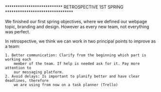 *************************** RETROSPECTIVE 1ST SPRING ********************************

We finished our first spring objectives, where we defined our webpage topic, branding
and design. However as every new team, not everything was perfect.

In retrospective, we think we can work in two principal points to improve as a team:

    1. Better communication: Clarify from the beginning which part is working each
        member of the team. If help is needed ask for it. Pay more attention to
        our messaging platform.
    2. Avoid delays: Is important to planify better and have clear deadlines, therefore
        we are using from now on a task planner (Trello)